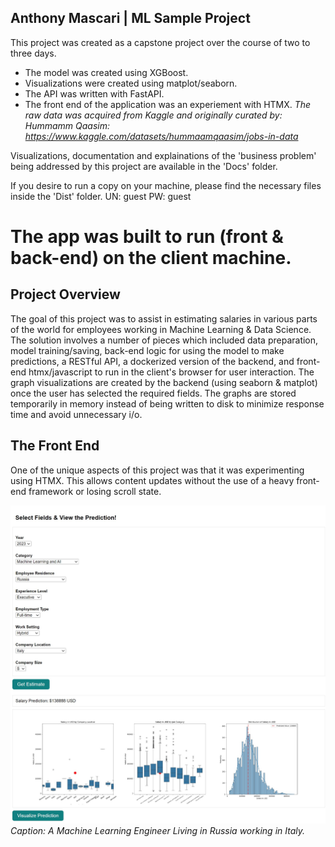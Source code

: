 ## Anthony Mascari | ML Sample Project ##
This project was created as a capstone project over the course of two to three days.

- The model was created using XGBoost.
- Visualizations were created using matplot/seaborn.
- The API was written with FastAPI.
- The front end of the application was an experiement with HTMX.
*The raw data was acquired from Kaggle and originally curated by:
Hummamm Qaasim: https://www.kaggle.com/datasets/hummaamqaasim/jobs-in-data*

Visualizations, documentation and explainations of the 
'business problem' being addressed by this project are available
in the 'Docs' folder.

If you desire to run a copy on your machine, please find
the necessary files inside the 'Dist' folder.
UN: guest
PW: guest

# The app was built to run (front & back-end) on the client machine.

## Project Overview

The goal of this project was to assist in estimating salaries in various parts of the world for employees working in Machine Learning & Data Science. The solution involves a number of pieces which included data preparation, model training/saving, back-end logic for using the model to make predictions, a RESTful API, a dockerized version of the backend, and front-end htmx/javascript to run in the client's browser for user interaction. The graph visualizations are created by the backend (using seaborn & matplot) once the user has selected the required fields. The graphs are stored temporarily in memory instead of being written to disk to minimize response time and avoid unnecessary i/o. 

## The Front End

One of the unique aspects of this project was that it was experimenting using HTMX. This allows content updates without the use of a heavy front-end framework or losing scroll state.

![Solar-Powered Camera System](https://github.com/Nice-Take/capstone_001582124/blob/master/visualizations/fullApp_Italy_ML_Engineer.jpg)
*Caption: A Machine Learning Engineer Living in Russia working in Italy.*


